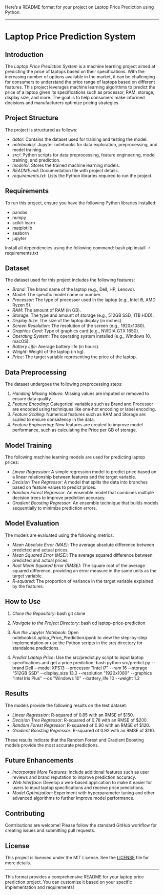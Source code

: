 Here’s a README format for your project on Laptop Price Prediction using Python:

---

# Laptop Price Prediction System

## Introduction
The *Laptop Price Prediction System* is a machine learning project aimed at predicting the price of laptops based on their specifications. With the increasing number of options available in the market, it can be challenging for consumers to understand the price range of laptops based on different features. This project leverages machine learning algorithms to predict the price of a laptop given its specifications such as processor, RAM, storage, display size, and more. The goal is to help consumers make informed decisions and manufacturers optimize pricing strategies.

## Project Structure
The project is structured as follows:

- *data/*: Contains the dataset used for training and testing the model.
- *notebooks/*: Jupyter notebooks for data exploration, preprocessing, and model training.
- *src/*: Python scripts for data preprocessing, feature engineering, model training, and prediction.
- *models/*: Stores the trained machine learning models.
- *README.md*: Documentation file with project details.
- *requirements.txt*: Lists the Python libraries required to run the project.

## Requirements
To run this project, ensure you have the following Python libraries installed:

- pandas
- numpy
- scikit-learn
- matplotlib
- seaborn
- jupyter

Install all dependencies using the following command:
bash
pip install -r requirements.txt


## Dataset
The dataset used for this project includes the following features:

- *Brand*: The brand name of the laptop (e.g., Dell, HP, Lenovo).
- *Model*: The specific model name or number.
- *Processor*: The type of processor used in the laptop (e.g., Intel i5, AMD Ryzen 5).
- *RAM*: The amount of RAM (in GB).
- *Storage*: The type and amount of storage (e.g., 512GB SSD, 1TB HDD).
- *Display Size*: The size of the laptop display (in inches).
- *Screen Resolution*: The resolution of the screen (e.g., 1920x1080).
- *Graphics Card*: Type of graphics card (e.g., NVIDIA GTX 1650).
- *Operating System*: The operating system installed (e.g., Windows 10, macOS).
- *Battery Life*: Average battery life (in hours).
- *Weight*: Weight of the laptop (in kg).
- *Price*: The target variable representing the price of the laptop.

## Data Preprocessing
The dataset undergoes the following preprocessing steps:

1. *Handling Missing Values*: Missing values are imputed or removed to ensure data quality.
2. *Feature Encoding*: Categorical variables such as Brand and Processor are encoded using techniques like one-hot encoding or label encoding.
3. *Feature Scaling*: Numerical features such as RAM and Storage are scaled to ensure consistency in the data.
4. *Feature Engineering*: New features are created to improve model performance, such as calculating the Price per GB of storage.

## Model Training
The following machine learning models are used for predicting laptop prices:

- *Linear Regression*: A simple regression model to predict price based on a linear relationship between features and the target variable.
- *Decision Tree Regressor*: A model that splits the data into branches based on feature values to predict prices.
- *Random Forest Regressor*: An ensemble model that combines multiple decision trees to improve prediction accuracy.
- *Gradient Boosting Regressor*: An ensemble technique that builds models sequentially to minimize prediction errors.

## Model Evaluation
The models are evaluated using the following metrics:

- *Mean Absolute Error (MAE)*: The average absolute difference between predicted and actual prices.
- *Mean Squared Error (MSE)*: The average squared difference between predicted and actual prices.
- *Root Mean Squared Error (RMSE)*: The square root of the average squared difference, providing an error measure in the same units as the target variable.
- *R-squared*: The proportion of variance in the target variable explained by the features.

## How to Use
1. *Clone the Repository*:
    bash
    git clone <repository-url>
    
2. *Navigate to the Project Directory*:
    bash
    cd laptop-price-prediction
    
3. *Run the Jupyter Notebook*:
    Open notebooks/Laptop_Price_Prediction.ipynb to view the step-by-step implementation or use the Python scripts in the src/ directory for standalone predictions.

4. *Predict Laptop Price*:
    Use the src/predict.py script to input laptop specifications and get a price prediction:
    bash
    python src/predict.py --brand Dell --model XPS13 --processor "Intel i7" --ram 16 --storage "512GB SSD" --display_size 13.3 --resolution "1920x1080" --graphics "Intel Iris Plus" --os "Windows 10" --battery_life 10 --weight 1.2
    

## Results
The models provide the following results on the test dataset:

- *Linear Regression*: R-squared of 0.85 with an RMSE of $150.
- *Decision Tree Regressor*: R-squared of 0.78 with an RMSE of $200.
- *Random Forest Regressor*: R-squared of 0.90 with an RMSE of $120.
- *Gradient Boosting Regressor*: R-squared of 0.92 with an RMSE of $110.

These results indicate that the Random Forest and Gradient Boosting models provide the most accurate predictions.

## Future Enhancements
- *Incorporate More Features*: Include additional features such as user reviews and brand reputation to improve prediction accuracy.
- *Web Interface*: Develop a web-based application to make it easier for users to input laptop specifications and receive price predictions.
- *Model Optimization*: Experiment with hyperparameter tuning and other advanced algorithms to further improve model performance.

## Contributing
Contributions are welcome! Please follow the standard GitHub workflow for creating issues and submitting pull requests.

## License
This project is licensed under the MIT License. See the [LICENSE](LICENSE) file for more details.

---

This format provides a comprehensive README for your laptop price prediction project. You can customize it based on your specific implementation and requirements!
